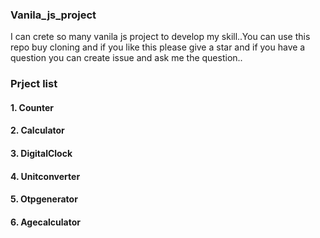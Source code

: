 ### Vanila_js_project 
<P>I can crete so many vanila js project to develop my skill..You can use this repo buy cloning and if you like this please give a star and if you have a question you can create issue and ask me the question..</p>

### Prject list
#### 1. Counter
#### 2. Calculator
#### 3. DigitalClock
#### 4. Unitconverter
#### 5. Otpgenerator
#### 6. Agecalculator
